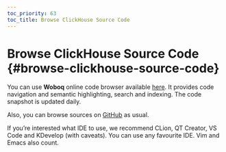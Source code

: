 ```yaml
---
toc_priority: 63
toc_title: Browse ClickHouse Source Code
---
```


# Browse ClickHouse Source Code {#browse-clickhouse-source-code}

You can use **Woboq** online code browser available [here](https://clickhouse-test-reports.s3.yandex.net/codebrowser/html_report///ClickHouse/dbms/src/index.html). It provides code navigation and semantic highlighting, search and indexing. The code snapshot is updated daily.

Also, you can browse sources on [GitHub](https://github.com/ClickHouse/ClickHouse) as usual.

If you’re interested what IDE to use, we recommend CLion, QT Creator, VS Code and KDevelop (with caveats). You can use any favourite IDE. Vim and Emacs also count.
